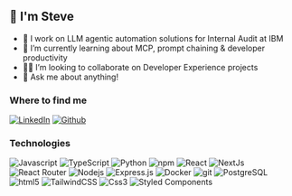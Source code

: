## 👋 I'm Steve

- 🔭 I work on LLM agentic automation solutions for Internal Audit at IBM
- 🌱 I’m currently learning about MCP, prompt chaining & developer productivity
- 🧑‍💻 I’m looking to collaborate on Developer Experience projects
- 💬 Ask me about anything!

<h3>Where to find me</h3>
<p> <a href="https://www.linkedin.com/in/sbohner14335/" target="_blank"><img alt="LinkedIn" src="https://img.shields.io/badge/linkedin-%230077B5.svg?&style=for-the-badge&logo=linkedin&logoColor=white" /></a>
<a href="https://github.com/sbohner14335" target="_blank"><img alt="Github" src="https://img.shields.io/badge/GitHub-%2312100E.svg?&style=for-the-badge&logo=Github&logoColor=white" /></a>

<h3>Technologies</h3>
<p>
  <img alt="Javascript" src="https://img.shields.io/badge/-Javascript-F7DF1E?logo=Javascript&logoColor=black" />
  <img alt="TypeScript" src="https://img.shields.io/badge/-TypeScript-007ACC?logo=typescript&logoColor=white" />
  <img alt="Python" src="https://img.shields.io/badge/-Python-007ACC?logo=python&logoColor=yellow" />
  <img alt="npm" src="https://img.shields.io/badge/-NPM-CB3837?logo=npm&logoColor=white" />
  <img alt="React" src="https://img.shields.io/badge/-React-45b8d8?logo=react&logoColor=white" />
  <img alt="NextJs" src="https://img.shields.io/badge/-Next.js-000000?logo=Next.js&logoColor=white" />
  <img alt="React Router" src="https://img.shields.io/badge/-React%20Router-CA4245?logo=react-router&logoColor=white" /> 
  <img alt="Nodejs" src="https://img.shields.io/badge/-Node.js-43853d?logo=Node.js&logoColor=white" />
  <img alt="Express.js" src="https://img.shields.io/badge/Express-000000?logo=Express&logoColor=green" />
  <img alt="Docker" src="https://img.shields.io/badge/-Docker-46a2f1?logo=docker&logoColor=white" />
  <img alt="git" src="https://img.shields.io/badge/-Git-F05032?logo=git&logoColor=white" />
  <img alt="PostgreSQL" src="https://img.shields.io/badge/PostgreSQL-4169E1?logo=PostgreSQL&logoColor=white" />
  <img alt="html5" src="https://img.shields.io/badge/-HTML5-E34F26?logo=html5&logoColor=white" />
  <img alt="TailwindCSS" src="https://img.shields.io/badge/-Tailwind_CSS-06B6D4?logo=tailwindcss&logoColor=white" />
  <img alt="Css3" src="https://img.shields.io/badge/-CSS3-663399?logo=css&logoColor=white" />
  <img alt="Styled Components" src="https://img.shields.io/badge/-Styled_Components-db7092?logo=styled-components&logoColor=white" />  
</p>
